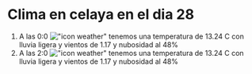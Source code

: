 # Clima en celaya en el dia 28

1. A las 0:0 !["icon weather"](http://openweathermap.org/img/w/10n.png) tenemos una temperatura de 13.24 C con lluvia ligera y  vientos de 1.17 y nubosidad al 48%
1. A las 2:0 !["icon weather"](http://openweathermap.org/img/w/10n.png) tenemos una temperatura de 13.24 C con lluvia ligera y  vientos de 1.17 y nubosidad al 48%

